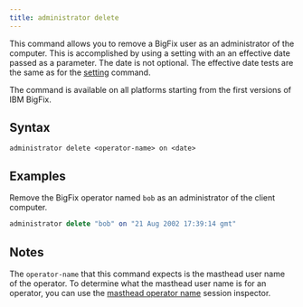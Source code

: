 ```yaml
---
title: administrator delete
---
```


This command allows you to remove a BigFix user as an administrator of the
computer. This is accomplished by using a setting with an an effective date
passed as a parameter. The date is not optional. The effective date tests are
the same as for the [setting](./setting.html) command.

The command is available on all platforms starting from the first versions of IBM BigFix.

## Syntax

    administrator delete <operator-name> on <date>

## Examples

Remove the BigFix operator named `bob` as an administrator of the client
computer.

```actionscript
administrator delete "bob" on "21 Aug 2002 17:39:14 gmt"
```

## Notes

The `operator-name` that this command expects is the masthead user name of the
operator. To determine what the masthead user name is for an operator, you can
use the [masthead operator name](/relevance/reference/bes-user.html#masthead-operator-name-of-bes-user-string)
session inspector.
